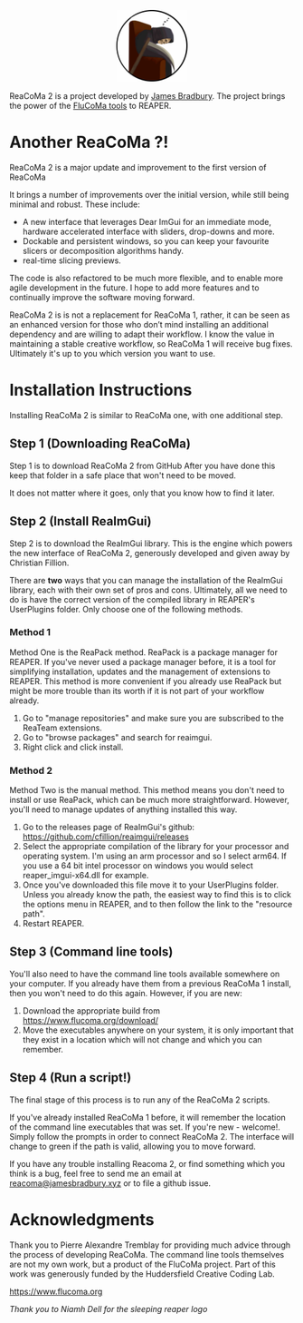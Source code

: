 <p align="center">
<img src="logo.jpg" alt="reacoma_logo" width="25%" height="25%">
</p>

ReaCoMa 2 is a project developed by [James Bradbury](https://jamesbradbury.xyz). The project brings the power of the [FluCoMa tools](https://www.flucoma.org) to REAPER. 

# Another ReaCoMa ?!
ReaCoMa 2 is a major update and improvement to the first version of ReaCoMa

It brings a number of improvements over the initial version, while still being minimal and robust. These include: 

- A new interface that leverages Dear ImGui for an immediate mode, hardware accelerated interface with sliders, drop-downs and more.
- Dockable and persistent windows, so you can keep your favourite slicers or decomposition algorithms handy.
- real-time slicing previews.

The code is also refactored to be much more flexible, and to enable more agile development in the future. I hope to add more features and to continually improve the software moving forward.

 ReaCoMa 2 is is not a replacement for ReaCoMa 1, rather, it can be seen as an enhanced version for those who don’t mind installing an additional dependency and are willing to adapt their workflow. I know the value in maintaining a stable creative workflow, so ReaCoMa 1 will receive bug fixes. Ultimately it's up to you which version you want to use.

# Installation Instructions

Installing ReaCoMa 2 is similar to ReaCoMa one, with one additional step.

## Step 1 (Downloading ReaCoMa)
Step 1 is to download ReaCoMa 2 from GitHub
After you have done this keep that folder in a safe place that won't need to be moved.

It does not matter where it goes, only that you know how to find it later.

## Step 2 (Install ReaImGui)
Step 2 is to download the ReaImGui library. This is the engine which powers the new interface of ReaCoMa 2, generously developed and given away by Christian Fillion.

There are **two** ways that you can manage the installation of the ReaImGui library, each with their own set of pros and cons. Ultimately, all we need to do is have the correct version of the compiled library in REAPER's UserPlugins folder. Only choose one of the following methods.

### Method 1

Method One is the ReaPack method. ReaPack is a package manager for REAPER. If you've never used a package manager before, it is a tool for simplifying installation, updates and the management of extensions to REAPER. This method is more convenient if you already use ReaPack but might be more trouble than its worth if it is not part of your workflow already.

1. Go to "manage repositories" and make sure you are subscribed to the ReaTeam extensions.
2. Go to "browse packages" and search for reaimgui. 
3. Right click and click install.

### Method 2

Method Two is the manual method. This method means you don't need to install or use ReaPack, which can be much more straightforward. However, you'll need to manage updates of anything installed this way.

1. Go to the releases page of ReaImGui's github: https://github.com/cfillion/reaimgui/releases
2. Select the appropriate compilation of the library for your processor and operating system. I'm using an arm processor and so I select arm64. If you use a 64 bit intel processor on windows you would select reaper_imgui-x64.dll for example.
3. Once you've downloaded this file move it to your UserPlugins folder. Unless you already know the path, the easiest way to find this is to click the options menu in REAPER, and to then follow the link to the "resource path".
4. Restart REAPER.

## Step 3 (Command line tools)
You'll also need to have the command line tools available somewhere on your computer. If you already have them from a previous ReaCoMa 1 install, then you won't need to do this again. However, if you are new:

1. Download the appropriate build from https://www.flucoma.org/download/
2. Move the executables anywhere on your system, it is only important that they exist in a location which will not change and which you can remember.

## Step 4 (Run a script!)

The final stage of this process is to run any of the ReaCoMa 2 scripts.

If you've already installed ReaCoMa 1 before, it will remember the location of the command line executables that was set. If you're new - welcome!. Simply follow the prompts in order to connect ReaCoMa 2. The interface will change to green if the path is valid, allowing you to move forward.

If you have any trouble installing Reacoma 2, or find something which you think is a bug, feel free to send me an email at reacoma@jamesbradbury.xyz or to file a github issue.

# Acknowledgments

Thank you to Pierre Alexandre Tremblay for providing much advice through the process of developing ReaCoMa. The command line tools themselves are not my own work, but a product of the FluCoMa project. Part of this work was generously funded by the Huddersfield Creative Coding Lab.

https://www.flucoma.org

*Thank you to Niamh Dell for the sleeping reaper logo*



